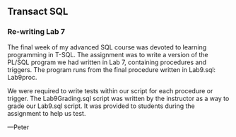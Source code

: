 ## Transact SQL
### Re-writing Lab 7

The final week of my advanced SQL course was devoted to learning programming in T-SQL. The assignment was to write a version of the PL/SQL program we had written in Lab 7, containing procedures and triggers. The program runs from the final procedure written in Lab9.sql: Lab9proc.

We were required to write tests within our script for each procedure or trigger. The Lab9Grading.sql script was written by the instructor as a way to grade our Lab9.sql script. It was provided to students during the assignment to help us test.

—Peter